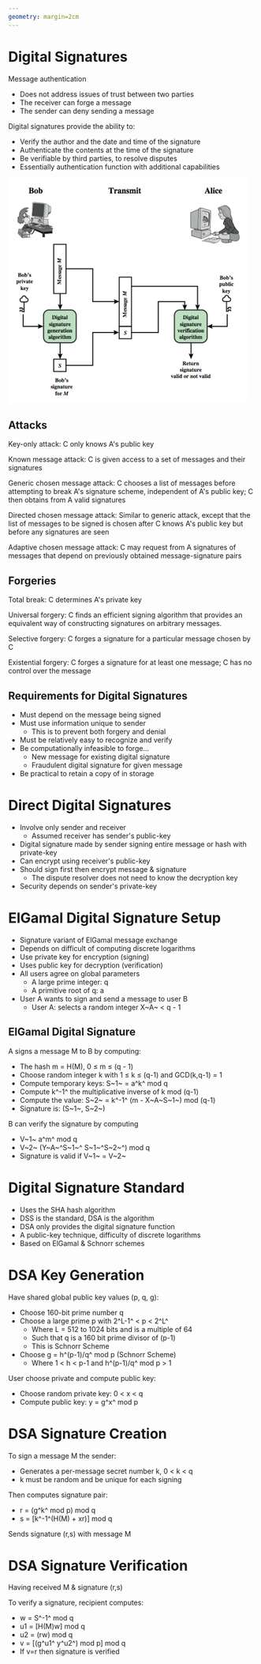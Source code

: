 ```yaml
---
geometry: margin=2cm
---
```


# Digital Signatures

Message authentication

- Does not address issues of trust between two parties
- The receiver can forge a message
- The sender can deny sending a message

Digital signatures provide the ability to:

- Verify the author and the date and time of the signature
- Authenticate the contents at the time of the signature
- Be verifiable by third parties, to resolve disputes
- Essentially authentication function with additional capabilities

![General Model of Digital Signature Process](images/digsigpro.png)

## Attacks

Key-only attack: C only knows A's public key

Known message attack: C is given access to a set of messages and their signatures

Generic chosen message attack: C chooses a list of messages before attempting to break A's signature scheme, independent of A's public key; C then obtains from A valid signatures

Directed chosen message attack: Similar to generic attack, except that the list of messages to be signed is chosen after C knows A's public key but before any signatures are seen 

Adaptive chosen message attack: C may request from A signatures of messages that depend on previously obtained message-signature pairs

## Forgeries

Total break: C determines A's private key

Universal forgery: C finds an efficient signing algorithm that provides an equivalent way of constructing signatures on arbitrary messages.

Selective forgery: C forges a signature for a particular message chosen by C

Existential forgery: C forges a signature for at least one message; C has no control over the message

## Requirements for Digital Signatures

- Must depend on the message being signed
- Must use information unique to sender
    - This is to prevent both forgery and denial
- Must be relatively easy to recognize and verify 
- Be computationally infeasible to forge...
    - New message for existing digital signature 
    - Fraudulent digital signature for given message
- Be practical to retain a copy of in storage

# Direct Digital Signatures

- Involve only sender and receiver
    - Assumed receiver has sender's public-key 
- Digital signature made by sender signing entire message or hash with private-key
- Can encrypt using receiver's public-key
- Should sign first then encrypt message & signature
    - The dispute resolver does not need to know the decryption key
- Security depends on sender's private-key

# ElGamal Digital Signature Setup

- Signature variant of ElGamal message exchange
- Depends on difficult of computing discrete logarithms
- Use private key for encryption (signing)
- Uses public key for decryption (verification)
- All users agree on global parameters
    - A large prime integer: q
    - A primitive root of q: a
- User A wants to sign and send a message to user B
    - User A: selects a random integer X~A~ < q - 1

## ElGamal Digital Signature

A signs a message M to B by computing:

- The hash m = H(M), 0 $\le$ m $\le$ (q - 1)
- Choose random integer k with 1 $\le$ k $\le$ (q-1) and GCD(k,q-1) = 1
- Compute temporary keys: S~1~ = a^k^ mod q
- Compute k^-1^ the multiplicative inverse of k mod (q-1)
- Compute the value: S~2~ = k^-1^ (m - X~A~S~1~) mod (q-1)
- Signature is: (S~1~, S~2~)

B can verify the signature by computing 

- V~1~ a^m^ mod q
- V~2~ (Y~A~^S~1~^ S~1~^S~2~^) mod q
- Signature is valid if V~1~ = V~2~

# Digital Signature Standard

- Uses the SHA hash algorithm
- DSS is the standard, DSA is the algorithm 
- DSA only provides the digital signature function
- A public-key technique, difficulty of discrete logarithms
- Based on ElGamal & Schnorr schemes

# DSA Key Generation 

Have shared global public key values (p, q, g):

- Choose 160-bit prime number q
- Choose a large prime p with 2^L-1^ < p < 2^L^
    - Where L = 512 to 1024 bits and is a multiple of 64
    - Such that q is a 160 bit prime divisor of (p-1) 
    - This is Schnorr Scheme
- Choose g = h^(p-1)/q^ mod p (Schnorr Scheme)
    - Where 1 < h < p-1 and h^(p-1)/q^ mod p > 1

User choose private and compute public key: 

- Choose random private key: 0 < x < q
- Compute public key: y = g^x^ mod p

# DSA Signature Creation 

To sign a message M the sender: 

- Generates a per-message secret number k, 0 < k < q
- k must be random and be unique for each signing

Then computes signature pair:  

- r = (g^k^ mod p) mod q
- s = [k^-1^(H(M) + xr)] mod q

Sends signature (r,s) with message M

# DSA Signature Verification

Having received M & signature (r,s) 

To verify a signature, recipient computes:

- w = S^-1^ mod q
- u1 = [H(M)w] mod q
- u2 = (rw) mod q
- v = [(g^u1^ y^u2^) mod p] mod q
- If v=r then signature is verified 
